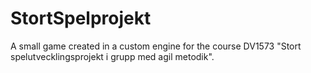 # StortSpelprojekt

A small game created in a custom engine for the course DV1573 "Stort spelutvecklingsprojekt i grupp med agil metodik".

